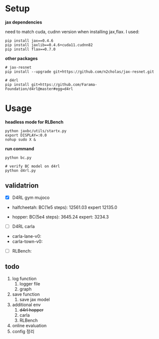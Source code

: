
# Setup


**jax dependencies**

need to match cuda, cudnn version when installing jax,flax. I used:

```
pip install jax==0.4.6 
pip install jaxlib==0.4.6+cuda11.cudnn82 
pip install flax==0.7.0 
```


**other packages**

```
# jax-resnet
pip install --upgrade git+https://github.com/n2cholas/jax-resnet.git

# d4rl
pip install git+https://github.com/Farama-Foundation/d4rl@master#egg=d4rl

```

# Usage

**headless mode for RLBench**
```
python jaxbc/utils/startx.py
export DISPLAY=:0.0                                            
nohup sudo X & 
```
**run command**
```
python bc.py

# verify BC model on d4rl
python d4rl.py

```

## validatrion

- [X] D4RL gym mujoco 

* halfcheetah: BC(1e5 steps): 12561.03 expert 12135.0 

* hopper: BC(5e4 steps): 3645.24 expert: 3234.3

- [ ] D4RL carla
* carla-lane-v0:
* carla-town-v0:

- [ ] RLBench: 

## todo
1. log function
   1. logger file
   2. graph
2. save function
   1. save jax model
3. additional env
   1. ~~d4rl hopper~~ 
   2. carla
   3. RLBench
4. online evaluation
5. config 정리
